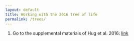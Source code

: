 ```yaml
---
layout: default
title: Working with the 2016 tree of life
permalink: /trees/
---
```


1. Go to the supplemental materials of Hug et al. 2016: [link](https://www.nature.com/articles/nmicrobiol201648#supplementary-information)
